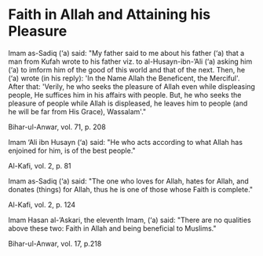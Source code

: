 Faith in Allah and Attaining his Pleasure
=========================================

Imam as-Sadiq (‘a) said: "My father said to me about his father (‘a)
that a man from Kufah wrote to his father viz. to al-Husayn-ibn-’Ali
(‘a) asking him (‘a) to imform him of the good of this world and that of
the next. Then, he (‘a) wrote (in his reply): 'In the Name Allah the
Beneficent, the Merciful'. After that: 'Verily, he who seeks the
pleasure of Allah even while displeasing people, He suffices him in his
affairs with people. But, he who seeks the pleasure of people while
Allah is displeased, he leaves him to people (and he will be far from
His Grace), Wassalam'."

Bihar-ul-Anwar, vol. 71, p. 208

Imam ‘Ali ibn Husayn (‘a) said: "He who acts according to what Allah has
enjoined for him, is of the best people."

Al-Kafi, vol. 2, p. 81

Imam as-Sadiq (‘a) said: "The one who loves for Allah, hates for Allah,
and donates (things) for Allah, thus he is one of those whose Faith is
complete."

Al-Kafi, vol. 2, p. 124

Imam Hasan al-’Askari, the eleventh Imam, (‘a) said: "There are no
qualities above these two: Faith in Allah and being beneficial to
Muslims."

Bihar-ul-Anwar, vol. 17, p.218


